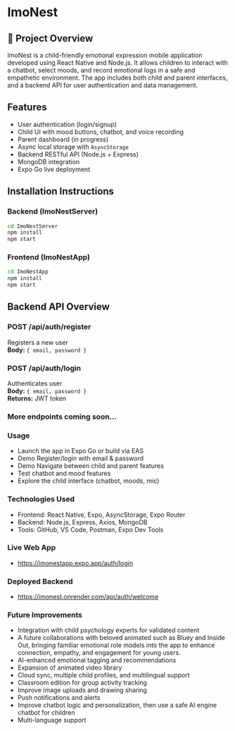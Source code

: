 # ImoNest

## 📘 Project Overview
ImoNest is a child-friendly emotional expression mobile application developed using React Native and Node.js. It allows children to interact with a chatbot, select moods, and record emotional logs in a safe and empathetic environment. The app includes both child and parent interfaces, and a backend API for user authentication and data management.

## Features
- User authentication (login/signup)
- Child UI with mood buttons, chatbot, and voice recording
- Parent dashboard (in progress)
- Async local storage with `AsyncStorage`
- Backend RESTful API (Node.js + Express)
- MongoDB integration
- Expo Go live deployment

## Installation Instructions

### Backend (ImoNestServer)
```bash
cd ImoNestServer
npm install
npm start
```

### Frontend (ImoNestApp)
```bash
cd ImoNestApp
npm install
npm start
```
## Backend API Overview

### POST /api/auth/register
Registers a new user  
**Body:** `{ email, password }`

### POST /api/auth/login
Authenticates user  
**Body:** `{ email, password }`  
**Returns:** JWT token

### More endpoints coming soon...

### Usage
- Launch the app in Expo Go or build via EAS
- Demo Register/login with email & password
- Demo Navigate between child and parent features
- Test chatbot and mood features
- Explore the child interface (chatbot, moods, mic)

### Technologies Used
- Frontend: React Native, Expo, AsyncStorage, Expo Router
- Backend: Node.js, Express, Axios, MongoDB
- Tools: GitHub, VS Code, Postman, Expo Dev Tools

### Live Web App
- https://imonestapp.expo.app/auth/login

### Deployed Backend
- https://imonest.onrender.com/api/auth/welcome

### Future Improvements
- Integration with child psychology experts for validated content
- A future collaborations with beloved animated such as Bluey and Inside Out, bringing familiar emotional role models into the app to enhance connection, empathy, and engagement for young users.
- AI-enhanced emotional tagging and recommendations
- Expansion of animated video library
- Cloud sync, multiple child profiles, and multilingual support 
- Classroom edition for group activity tracking
- Improve image uploads and drawing sharing
- Push notifications and alerts
- Improve chatbot logic and personalization, then use a safe AI engine chatbot for children
- Multi-language support

